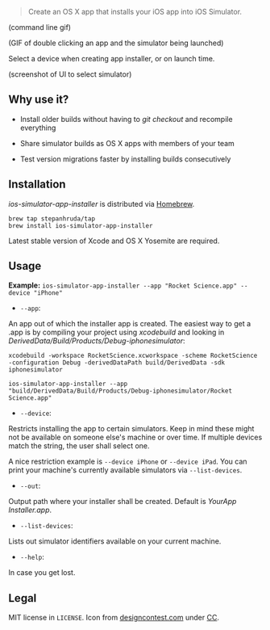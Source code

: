 > Create an OS X app that installs your iOS app into iOS Simulator.

(command line gif)

(GIF of double clicking an app and the simulator being launched)

Select a device when creating app installer, or on launch time.

(screenshot of UI to select simulator)

## Why use it?

* Install older builds without having to _git checkout_ and recompile everything

* Share simulator builds as OS X apps with members of your team

* Test version migrations faster by installing builds consecutively

## Installation

_ios-simulator-app-installer_ is distributed via [Homebrew](http://brew.sh).

```
brew tap stepanhruda/tap
brew install ios-simulator-app-installer
```

Latest stable version of Xcode and OS X Yosemite are required.

## Usage

__Example:__ `ios-simulator-app-installer --app "Rocket Science.app" --device "iPhone"`

* `--app`:

An app out of which the installer app is created. The easiest way to get a .app is by compiling your project using _xcodebuild_ and looking in _DerivedData/Build/Products/Debug-iphonesimulator_:

```
xcodebuild -workspace RocketScience.xcworkspace -scheme RocketScience -configuration Debug -derivedDataPath build/DerivedData -sdk iphonesimulator

ios-simulator-app-installer --app "build/DerivedData/Build/Products/Debug-iphonesimulator/Rocket Science.app"
```

* `--device`:

Restricts installing the app to certain simulators. Keep in mind these might not be available on someone else's machine or over time. If multiple devices match the string, the user shall select one.

A nice restriction example is `--device iPhone` or `--device iPad`. You can print your machine's currently available simulators via `--list-devices`.

* `--out`:

Output path where your installer shall be created. Default is _YourApp Installer.app_.

* `--list-devices`:

Lists out simulator identifiers available on your current machine.

* `--help`:

In case you get lost.

## Legal

MIT license in `LICENSE`. Icon from [designcontest.com](http://designcontest.com) under [CC](http://creativecommons.org/licenses/by/4.0/).